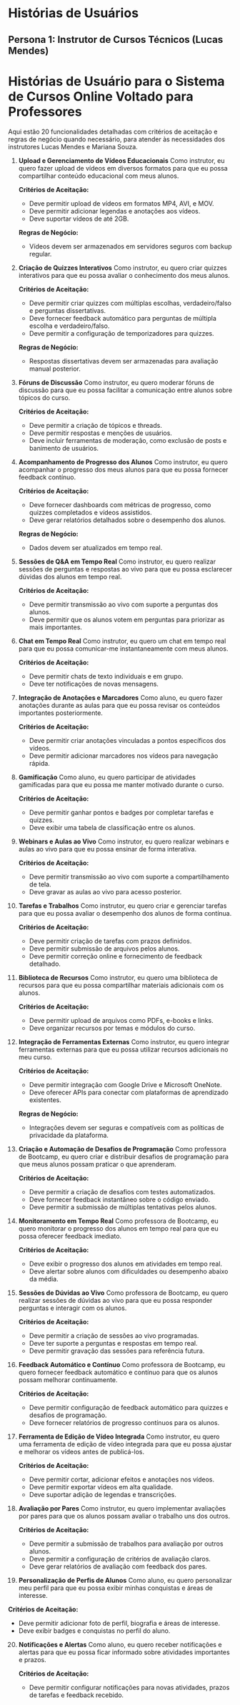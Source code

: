 # Histórias de Usuários

## Persona 1: Instrutor de Cursos Técnicos (Lucas Mendes)

# Histórias de Usuário para o Sistema de Cursos Online Voltado para Professores

Aqui estão 20 funcionalidades detalhadas com critérios de aceitação e regras de negócio quando necessário, para atender às necessidades dos instrutores Lucas Mendes e Mariana Souza.

1. **Upload e Gerenciamento de Vídeos Educacionais**
   Como instrutor, eu quero fazer upload de vídeos em diversos formatos para que eu possa compartilhar conteúdo educacional com meus alunos.

   **Critérios de Aceitação:**
   - Deve permitir upload de vídeos em formatos MP4, AVI, e MOV.
   - Deve permitir adicionar legendas e anotações aos vídeos.
   - Deve suportar vídeos de até 2GB.

   **Regras de Negócio:**
   - Vídeos devem ser armazenados em servidores seguros com backup regular.

2. **Criação de Quizzes Interativos**
   Como instrutor, eu quero criar quizzes interativos para que eu possa avaliar o conhecimento dos meus alunos.

   **Critérios de Aceitação:**
   - Deve permitir criar quizzes com múltiplas escolhas, verdadeiro/falso e perguntas dissertativas.
   - Deve fornecer feedback automático para perguntas de múltipla escolha e verdadeiro/falso.
   - Deve permitir a configuração de temporizadores para quizzes.

   **Regras de Negócio:**
   - Respostas dissertativas devem ser armazenadas para avaliação manual posterior.

3. **Fóruns de Discussão**
   Como instrutor, eu quero moderar fóruns de discussão para que eu possa facilitar a comunicação entre alunos sobre tópicos do curso.

   **Critérios de Aceitação:**
   - Deve permitir a criação de tópicos e threads.
   - Deve permitir respostas e menções de usuários.
   - Deve incluir ferramentas de moderação, como exclusão de posts e banimento de usuários.

4. **Acompanhamento de Progresso dos Alunos**
   Como instrutor, eu quero acompanhar o progresso dos meus alunos para que eu possa fornecer feedback contínuo.

   **Critérios de Aceitação:**
   - Deve fornecer dashboards com métricas de progresso, como quizzes completados e vídeos assistidos.
   - Deve gerar relatórios detalhados sobre o desempenho dos alunos.

   **Regras de Negócio:**
   - Dados devem ser atualizados em tempo real.

5. **Sessões de Q&A em Tempo Real**
   Como instrutor, eu quero realizar sessões de perguntas e respostas ao vivo para que eu possa esclarecer dúvidas dos alunos em tempo real.

   **Critérios de Aceitação:**
   - Deve permitir transmissão ao vivo com suporte a perguntas dos alunos.
   - Deve permitir que os alunos votem em perguntas para priorizar as mais importantes.

6. **Chat em Tempo Real**
   Como instrutor, eu quero um chat em tempo real para que eu possa comunicar-me instantaneamente com meus alunos.

   **Critérios de Aceitação:**
   - Deve permitir chats de texto individuais e em grupo.
   - Deve ter notificações de novas mensagens.

7. **Integração de Anotações e Marcadores**
   Como aluno, eu quero fazer anotações durante as aulas para que eu possa revisar os conteúdos importantes posteriormente.

   **Critérios de Aceitação:**
   - Deve permitir criar anotações vinculadas a pontos específicos dos vídeos.
   - Deve permitir adicionar marcadores nos vídeos para navegação rápida.

8. **Gamificação**
   Como aluno, eu quero participar de atividades gamificadas para que eu possa me manter motivado durante o curso.

   **Critérios de Aceitação:**
   - Deve permitir ganhar pontos e badges por completar tarefas e quizzes.
   - Deve exibir uma tabela de classificação entre os alunos.

9. **Webinars e Aulas ao Vivo**
   Como instrutor, eu quero realizar webinars e aulas ao vivo para que eu possa ensinar de forma interativa.

   **Critérios de Aceitação:**
   - Deve permitir transmissão ao vivo com suporte a compartilhamento de tela.
   - Deve gravar as aulas ao vivo para acesso posterior.

10. **Tarefas e Trabalhos**
    Como instrutor, eu quero criar e gerenciar tarefas para que eu possa avaliar o desempenho dos alunos de forma contínua.

    **Critérios de Aceitação:**
    - Deve permitir criação de tarefas com prazos definidos.
    - Deve permitir submissão de arquivos pelos alunos.
    - Deve permitir correção online e fornecimento de feedback detalhado.

11. **Biblioteca de Recursos**
    Como instrutor, eu quero uma biblioteca de recursos para que eu possa compartilhar materiais adicionais com os alunos.

    **Critérios de Aceitação:**
    - Deve permitir upload de arquivos como PDFs, e-books e links.
    - Deve organizar recursos por temas e módulos do curso.

12. **Integração de Ferramentas Externas**
    Como instrutor, eu quero integrar ferramentas externas para que eu possa utilizar recursos adicionais no meu curso.

    **Critérios de Aceitação:**
    - Deve permitir integração com Google Drive e Microsoft OneNote.
    - Deve oferecer APIs para conectar com plataformas de aprendizado existentes.

    **Regras de Negócio:**
    - Integrações devem ser seguras e compatíveis com as políticas de privacidade da plataforma.

13. **Criação e Automação de Desafios de Programação**
    Como professora de Bootcamp, eu quero criar e distribuir desafios de programação para que meus alunos possam praticar o que aprenderam.

    **Critérios de Aceitação:**
    - Deve permitir a criação de desafios com testes automatizados.
    - Deve fornecer feedback instantâneo sobre o código enviado.
    - Deve permitir a submissão de múltiplas tentativas pelos alunos.

14. **Monitoramento em Tempo Real**
    Como professora de Bootcamp, eu quero monitorar o progresso dos alunos em tempo real para que eu possa oferecer feedback imediato.

    **Critérios de Aceitação:**
    - Deve exibir o progresso dos alunos em atividades em tempo real.
    - Deve alertar sobre alunos com dificuldades ou desempenho abaixo da média.

15. **Sessões de Dúvidas ao Vivo**
    Como professora de Bootcamp, eu quero realizar sessões de dúvidas ao vivo para que eu possa responder perguntas e interagir com os alunos.

    **Critérios de Aceitação:**
    - Deve permitir a criação de sessões ao vivo programadas.
    - Deve ter suporte a perguntas e respostas em tempo real.
    - Deve permitir gravação das sessões para referência futura.

16. **Feedback Automático e Contínuo**
    Como professora de Bootcamp, eu quero fornecer feedback automático e contínuo para que os alunos possam melhorar continuamente.

    **Critérios de Aceitação:**
    - Deve permitir configuração de feedback automático para quizzes e desafios de programação.
    - Deve fornecer relatórios de progresso contínuos para os alunos.

17. **Ferramenta de Edição de Vídeo Integrada**
    Como instrutor, eu quero uma ferramenta de edição de vídeo integrada para que eu possa ajustar e melhorar os vídeos antes de publicá-los.

    **Critérios de Aceitação:**
    - Deve permitir cortar, adicionar efeitos e anotações nos vídeos.
    - Deve permitir exportar vídeos em alta qualidade.
    - Deve suportar adição de legendas e transcrições.

18. **Avaliação por Pares**
    Como instrutor, eu quero implementar avaliações por pares para que os alunos possam avaliar o trabalho uns dos outros.

    **Critérios de Aceitação:**
    - Deve permitir a submissão de trabalhos para avaliação por outros alunos.
    - Deve permitir a configuração de critérios de avaliação claros.
    - Deve gerar relatórios de avaliação com feedback dos pares.

19. **Personalização de Perfis de Alunos**
    Como aluno, eu quero personalizar meu perfil para que eu possa exibir minhas conquistas e áreas de interesse.

   **Critérios de Aceitação:**
   - Deve permitir adicionar foto de perfil, biografia e áreas de interesse.
   - Deve exibir badges e conquistas no perfil do aluno.

20. **Notificações e Alertas**
    Como aluno, eu quero receber notificações e alertas para que eu possa ficar informado sobre atividades importantes e prazos.

    **Critérios de Aceitação:**
    - Deve permitir configurar notificações para novas atividades, prazos de tarefas e feedback recebido.

